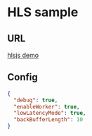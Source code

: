 # HLS sample

## URL

[hlsjs demo](https://hls-js-eb62971d-548d-4941-a906-5e5a974d380b.netlify.app/demo/?src=https%3A%2F%2Fnklhrstv.github.io%2Fhls_sample%2Fmaster.m3u8&demoConfig=eyJlbmFibGVTdHJlYW1pbmciOnRydWUsImF1dG9SZWNvdmVyRXJyb3IiOnRydWUsInN0b3BPblN0YWxsIjpmYWxzZSwiZHVtcGZNUDQiOmZhbHNlLCJsZXZlbENhcHBpbmciOi0xLCJsaW1pdE1ldHJpY3MiOi0xfQ==)

## Config

```json
{
  "debug": true,
  "enableWorker": true,
  "lowLatencyMode": true,
  "backBufferLength": 10
}
```
